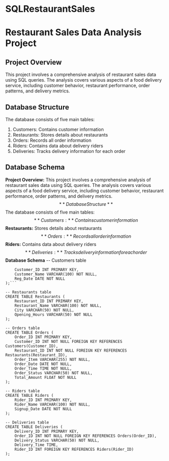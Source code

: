 # SQLRestaurantSales
# Restaurant Sales Data Analysis Project

## Project Overview

This project involves a comprehensive analysis of restaurant sales data using SQL queries. The analysis covers various aspects of a food delivery service, including customer behavior, restaurant performance, order patterns, and delivery metrics.

## Database Structure

The database consists of five main tables:

1. Customers: Contains customer information
2. Restaurants: Stores details about restaurants
3. Orders: Records all order information
4. Riders: Contains data about delivery riders
5. Deliveries: Tracks delivery information for each order

## Database Schema


**Project Overview:**
This project involves a comprehensive analysis of restaurant sales data using SQL queries. The analysis covers various aspects of a food delivery service, including customer behavior, restaurant performance, order patterns, and delivery metrics.$$
**Database Structure**$$
The database consists of five main tables:$$
**Customers:** Contains customer information$$
**Restaurants:** Stores details about restaurants$$
**Orders:** Records all order information$$
**Riders:** Contains data about delivery riders$$
**Deliveries:** Tracks delivery information for each order$$
**Database Schema**
-- Customers table
```CREATE TABLE Customers (
    Customer_ID INT PRIMARY KEY,
    Customer_Name VARCHAR(100) NOT NULL,
    Reg_Date DATE NOT NULL
);```

-- Restaurants table
CREATE TABLE Restaurants (
    Restaurant_ID INT PRIMARY KEY,
    Restaurant_Name VARCHAR(100) NOT NULL,
    City VARCHAR(50) NOT NULL,
    Opening_Hours VARCHAR(50) NOT NULL
);

-- Orders table
CREATE TABLE Orders (
    Order_ID INT PRIMARY KEY,
    Customer_ID INT NOT NULL FOREIGN KEY REFERENCES Customers(Customer_ID),
    Restaurant_ID INT NOT NULL FOREIGN KEY REFERENCES Restaurants(Restaurant_ID),
    Order_Item VARCHAR(255) NOT NULL,
    Order_Date DATE NOT NULL,
    Order_Time TIME NOT NULL,
    Order_Status VARCHAR(50) NOT NULL,
    Total_Amount FLOAT NOT NULL
);

-- Riders table
CREATE TABLE Riders (
    Rider_ID INT PRIMARY KEY,
    Rider_Name VARCHAR(100) NOT NULL,
    Signup_Date DATE NOT NULL
);

-- Deliveries table
CREATE TABLE Deliveries (
    Delivery_ID INT PRIMARY KEY,
    Order_ID INT NOT NULL FOREIGN KEY REFERENCES Orders(Order_ID),
    Delivery_Status VARCHAR(50) NOT NULL,
    Delivery_Time TIME,
    Rider_ID INT FOREIGN KEY REFERENCES Riders(Rider_ID)
);
